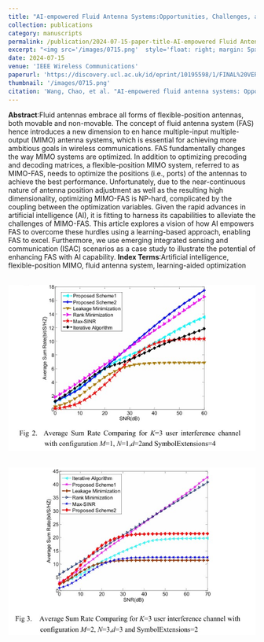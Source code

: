 ```yaml
---
title: "AI-empowered Fluid Antenna Systems:Opportunities, Challenges, and Future Direction"
collection: publications
category: manuscripts
permalink: /publication/2024-07-15-paper-title-AI-empowered Fluid Antenna Systems:Opportunities, Challenges, and Future Direction
excerpt: "<img src='/images/0715.png'  style='float: right; margin: 5px;'>This article explores how AI empowers Fluid Antenna Systems (FAS) to enhance wireless communications by optimizing antenna positions and improving MIMO performance. It discusses opportunities, challenges, and future directions, using ISAC scenarios as a case study to illustrate potential gains."
date: 2024-07-15
venue: 'IEEE Wireless Communications'
paperurl: 'https://discovery.ucl.ac.uk/id/eprint/10195598/1/FINAL%20VERSION.pdf'
thumbnail: '/images/0715.png'
citation: 'Wang, Chao, et al. "AI-empowered fluid antenna systems: Opportunities, challenges, and future directions." IEEE Wireless Communications (2024).'
---
```



**Abstract**:Fluid antennas embrace all forms of flexible-position antennas, both movable and non-movable. The concept of fluid antenna system (FAS) hence introduces a new dimension to en hance multiple-input multiple-output (MIMO) antenna systems, which is essential for achieving more ambitious goals in wireless communications. FAS fundamentally changes the way MIMO systems are optimized. In addition to optimizing precoding and decoding matrices, a flexible-position MIMO system, referred to as MIMO-FAS, needs to optimize the positions (i.e., ports) of the antennas to achieve the best performance. Unfortunately, due to the near-continuous nature of antenna position adjustment as well as the resulting high dimensionality, optimizing MIMO-FAS is NP-hard, complicated by the coupling between the optimization variables. Given the rapid advances in artificial intelligence (AI), it is fitting to harness its capabilities to alleviate the challenges of MIMO-FAS. This article explores a vision of how AI empowers FAS to overcome these hurdles using a learning-based approach, enabling FAS to excel. Furthermore, we use emerging integrated sensing and communication (ISAC) scenarios as a case study to illustrate the potential of enhancing FAS with AI capability. 
**Index Terms**:Artificial intelligence, flexible-position MIMO, fluid antenna system, learning-aided optimization

<br/><img src='/images/two1.png' width = "600">

<br/><img src='/images/two2.png' width = "600">
